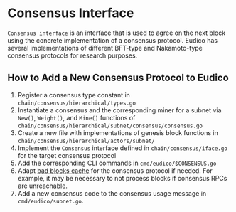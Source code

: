 # Consensus Interface

`Consensus interface` is an interface that is used to agree on the next block using the concrete implementation of a consensus protocol.
Eudico has several implementations of different BFT-type and Nakamoto-type consensus protocols for research purposes. 

## How to Add a New Consensus Protocol to Eudico
1. Register a consensus type constant in `chain/consensus/hierarchical/types.go`
2. Instantiate a consensus and the corresponding miner for a subnet via `New()`, `Weight()`, and `Mine()` functions of `chain/consensus/hierarchical/subnet/consensus/consensus.go`
3. Create a new file with implementations of genesis block functions in `chain/consensus/hierarchical/actors/subnet/`
4. Implement the `Consensus` interface defined in `chain/consensus/iface.go` for the target consensus protocol
5. Add the corresponding CLI commands in `cmd/eudico/$CONSENSUS.go`
6. Adapt [bad blocks cache](https://github.com/filecoin-project/eudico/blob/0306742e553f6bd6260332b501bb65a5bfc16a76/chain/sync.go#L725) for the consensus protocol if needed.
   For example, it may be necessary to not process blocks if consensus RPCs are unreachable.
7. Add a new consensus code to the consensus usage message in `cmd/eudico/subnet.go`.


